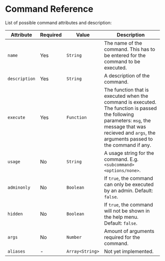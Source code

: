 # Command Reference

List of possible command attributes and description:

Attribute | Required | Value | Description
--- | --- | --- | ---
`name` | Yes | `String` | The name of the command. This has to be entered for the command to be executed.
`description` | Yes | `String` | A description of the command.
`execute` | Yes | `Function` | The function that is executed when the command is executed. The function is passed the following parameters: `msg`, the message that was recieved and `args`, the arguments passed to the command if any.
`usage` | No | `String` | A usage string for the command. E.g. `<subcommand> <options/none>`.
`adminonly` | No | `Boolean` | If `true`, the command can only be executed by an admin. Default: `false`.
`hidden` | No | `Boolean` | If `true`, the command will not be shown in the help menu.	Default: `false`.
`args` | No | `Number` | Amount of arguments required for the command.
`aliases` | - | `Array<String>` | Not yet implemented.